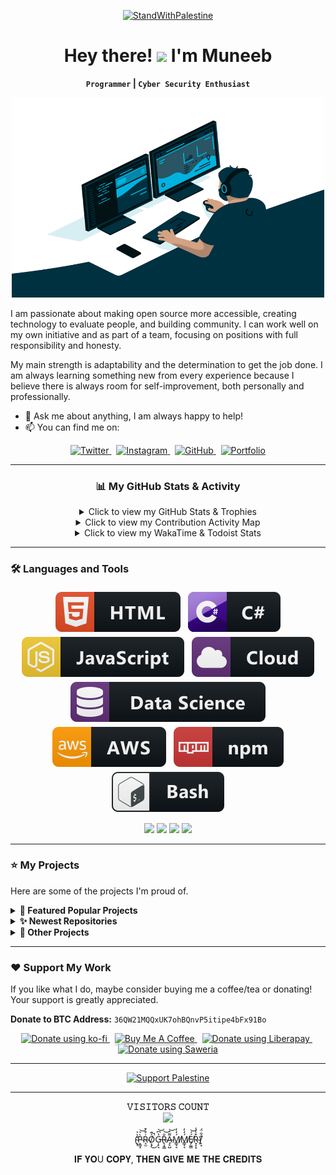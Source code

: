 <div align="center">

[![StandWithPalestine](https://raw.githubusercontent.com/Safouene1/support-palestine-banner/master/StandWithPalestine.svg)](https://disoccupied.com/)

<h1>Hey there! <img src="https://media.giphy.com/media/hvRJCLFzcasrR4ia7z/giphy.gif" width="30px"> I'm Muneeb</h1>

**`Programmer` | `Cyber Security Enthusiast`**

</div>

<p align="center">
  <a href="https://github.com/muneebwanee/muneebwanee/blob/main/PROGRAMMING.gif?raw=true">
    <img alt="Programming" src="https://github.com/muneebwanee/muneebwanee/blob/main/PROGRAMMING.gif?raw=true" width="500" height="320" />
  </a>
</p>

I am passionate about making open source more accessible, creating technology to evaluate people, and building community. I can work well on my own initiative and as part of a team, focusing on positions with full responsibility and honesty.

My main strength is adaptability and the determination to get the job done. I am always learning something new from every experience because I believe there is always room for self-improvement, both personally and professionally.

- 💬 Ask me about anything, I am always happy to help!
- 📫 You can find me on:

<p align="center">
  <a href="https://twitter.com/muneebwanee" target="_blank">
    <img src="https://img.shields.io/badge/Twitter-%231DA1F2.svg?style=for-the-badge&logo=Twitter&logoColor=white" alt="Twitter"/>
  </a>&nbsp;
  <a href="https://www.instagram.com/muneebwanee/" target="_blank">
    <img src="https://img.shields.io/badge/Instagram-%23E4405F.svg?style=for-the-badge&logo=Instagram&logoColor=white" alt="Instagram"/>
  </a>&nbsp;
  <a href="https://github.com/muneebwanee" target="_blank">
    <img src="https://img.shields.io/badge/GitHub-%23121011.svg?style=for-the-badge&logo=github&logoColor=white" alt="GitHub"/>
  </a>&nbsp;
  <a href="https://muneb.rf.gd" target="_blank">
    <img src="https://img.shields.io/badge/Portfolio-Website-blue?style=for-the-badge&logo=About.me&logoColor=white" alt="Portfolio"/>
  </a>
</p>

---

<div align="center">

### 📊 My GitHub Stats & Activity

<details>
  <summary>Click to view my GitHub Stats & Trophies</summary>
  <br/>
  <p>
    <img title="muneebwanee's GitHub Stats" src="https://github-readme-stats.vercel.app/api?username=muneebwanee&bg_color=30,e96443,904e95&title_color=fff&text_color=fff" />&nbsp;
    <img title="muneebwanee's Trophy" src="https://github-profile-trophy.vercel.app/?username=muneebwanee&theme=monokai" />
  </p>
</details>

<details>
  <summary>Click to view my Contribution Activity Map</summary>
  <br/>
  <p align="center">
    <img src="https://github-readme-activity-graph.vercel.app/graph?username=muneebwanee&theme=radical&bg_color=272727&hide_border=true" alt="muneebwanee's Activity Graph" width="80%">
  </p>
</details>

<details>
  <summary>Click to view my WakaTime & Todoist Stats</summary>
  <br/>
  <p align="center">
    <b>📊 This Week I Spent My Time On:</b>
    ```text
    No Activity tracked this Week
    ```
    </p>
  <p align="center">
    <b>🚧 My Todoist Stats:</b>
    🏆  200 Karma Points           
    🌸  Completed 0 tasks today           
    ✅  Completed 0 tasks so far           
    ⏳  Longest streak is 0 days
    </p>
</details>

</div>

---

### 🛠️ Languages and Tools

<p align="center">
  <img src="https://raw.githubusercontent.com/8bithemant/8bithemant/master/svg/dev/languages/html.svg" alt="HTML" style="vertical-align:top; margin:4px">
  <img src="https://raw.githubusercontent.com/8bithemant/8bithemant/master/svg/dev/languages/csharp.svg" alt="C#" style="vertical-align:top; margin:4px">
  <img src="https://raw.githubusercontent.com/8bithemant/8bithemant/master/svg/dev/languages/js.svg" alt="JavaScript" style="vertical-align:top; margin:4px">
  <img src="https://raw.githubusercontent.com/8bithemant/8bithemant/master/svg/dev/misc/cloud.svg" alt="Cloud" style="vertical-align:top; margin:4px">
  <img src="https://raw.githubusercontent.com/8bithemant/8bithemant/master/svg/dev/misc/datascience.svg" alt="Data Science" style="vertical-align:top; margin:4px">
  <img src="https://raw.githubusercontent.com/8bithemant/8bithemant/master/svg/dev/services/aws.svg" alt="AWS" style="vertical-align:top; margin:4px">
  <img src="https://raw.githubusercontent.com/8bithemant/8bithemant/master/svg/dev/services/npm.svg" alt="NPM" style="vertical-align:top; margin:4px">
  <img src="https://raw.githubusercontent.com/8bithemant/8bithemant/master/svg/dev/tools/bash.svg" alt="Bash" style="vertical-align:top; margin:4px">
</p>
<p align="center">
  <code><a href="https://www.python.org/" target="_blank"><img height="50" src="https://www.vectorlogo.zone/logos/python/python-ar21.svg"></a></code>
  <code><a href="https://www.linux.org/" target="_blank"><img height="50"src="https://www.vectorlogo.zone/logos/linux/linux-ar21.svg"></a></code>
  <code><a href="https://reactjs.org/" target="_blank"><img height="50" src="https://www.vectorlogo.zone/logos/reactjs/reactjs-ar21.svg"></a></code>
  <code><a href="https://www.docker.com/" target="_blank"><img height="50" src="https://www.vectorlogo.zone/logos/docker/docker-official.svg"></a></code>
</p>

---

### ⭐ My Projects

Here are some of the projects I'm proud of.

<details>
  <summary><b>🚀 Featured Popular Projects</b></summary>
  <br/>
  <p align="center">
    <a href="https://github.com/muneebwanee/WinRat"><img title="WinRat" src="https://github-readme-stats.vercel.app/api/pin/?username=muneebwanee&repo=WinRAT&theme=vision-friendly-dark"></a>
    <a href="https://github.com/muneebwanee/xSploit"><img title="xSploit" src="https://github-readme-stats.vercel.app/api/pin/?username=muneebwanee&repo=xSploit&theme=radical"></a>
    <a href="httpss://github.com/muneebwanee/ConnectIn"><img title="ConnectIn" src="https://github-readme-stats.vercel.app/api/pin/?username=muneebwanee&repo=ConnectIn&theme=vision-friendly-dark"></a>
    <a href="https://github.com/muneebwanee/InfoGram"><img title="InfoGram" src="https://github-readme-stats.vercel.app/api/pin/?username=muneebwanee&repo=InfoGram&theme=radical"></a>
    <a href="https://github.com/muneebwanee/Dash"><img title="Dash" src="https://github-readme-stats.vercel.app/api/pin/?username=muneebwanee&repo=Dash&theme=radical"></a>
  </p>
</details>

<details>
  <summary><b>✨ Newest Repositories</b></summary>
  <br/>
  <p align="center">
    <a href="https://github.com/muneebwanee/FindWeb"><img title="FindWeb" src="https://github-readme-stats.vercel.app/api/pin/?username=muneebwanee&repo=FindWeb&theme=radical"></a>
    <a href="https://github.com/muneebwanee/lafz"><img title="lafz" src="https://github-readme-stats.vercel.app/api/pin/?username=muneebwanee&repo=lafz&theme=vision-friendly-dark"></a>
    <a href="https://github.com/muneebwanee/AlphaBot"><img title="AlphaBot" src="https://github-readme-stats.vercel.app/api/pin/?username=muneebwanee&repo=AlphaBot&theme=radical"></a>
    <a href="httpss://github.com/muneebwanee/Tutorials"><img title="Tutorials" src="https://github-readme-stats.vercel.app/api/pin/?username=muneebwanee&repo=Tutorials&theme=radical"></a>
    <a href="https://github.com/muneebwanee/PixelCrypt"><img title="PixelCrypt" src="https://github-readme-stats.vercel.app/api/pin/?username=muneebwanee&repo=PixelCrypt&theme=vision-friendly-dark"></a>
    <a href="https://github.com/muneebwanee/ddos"><img title="ddos" src="https://github-readme-stats.vercel.app/api/pin/?username=muneebwanee&repo=ddos&theme=radical"></a>
    <a href="httpss://github.com/muneebwanee/GramScraper"><img title="GramScraper" src="https://github-readme-stats.vercel.app/api/pin/?username=muneebwanee&repo=GramScraper&theme=vision-friendly-dark"></a>
    <a href="https://github.com/muneebwanee/GMailBomber"><img title="GMailBomber" src="https://github-readme-stats.vercel.app/api/pin/?username=muneebwanee&repo=GMailBomber&theme=radical"></a>
    <a href="https://github.com/muneebwanee/RAD"><img title="RAD" src="https://github-readme-stats.vercel.app/api/pin/?username=muneebwanee&repo=RAD&theme=vision-friendly-dark"></a>
    <a href="httpss://github.com/muneebwanee/WebTemplates"><img title="WebTemplates" src="https://github-readme-stats.vercel.app/api/pin/?username=muneebwanee&repo=WebTemplates&theme=radical"></a>
    <a href="https://github.com/muneebwanee/Windows-Defender-Disabler"><img title="Windows-Defender-Disabler" src="https://github-readme-stats.vercel.app/api/pin/?username=muneebwanee&repo=Windows-Defender-Disabler&theme=vision-friendly-dark"></a>
  </p>
</details>

<details>
  <summary><b>📂 Other Projects</b></summary>
  <br/>
  <p align="center">
    <a href="https://github.com/muneebwanee/InstaReporter"><img title="InstaReporter" src="https://github-readme-stats.vercel.app/api/pin/?username=muneebwanee&repo=InstaReporter&theme=radical"></a>
    <a href="httpss://github.com/muneebwanee/SubScanner"><img title="SubScanner" src="https://github-readme-stats.vercel.app/api/pin/?username=muneebwanee&repo=SubScanner&theme=vision-friendly-dark"></a>
    <a href="https://github.com/muneebwanee/BruteBook"><img title="BruteBook" src="https://github-readme-stats.vercel.app/api/pin/?username=muneebwanee&repo=BruteBook&theme=radical"></a>
    <a href="httpss://github.com/muneebwanee/proinfo"><img title="proinfo" src="https://github-readme-stats.vercel.app/api/pin/?username=muneebwanee&repo=proinfo&theme=vision-friendly-dark"></a>
    <a href="httpsfs://github.com/muneebwanee/RetrieveEmail"><img title="RetrieveEmail" src="https://github-readme-stats.vercel.app/api/pin/?username=muneebwanee&repo=RetrieveEmail&theme=radical"></a>
    <a href="httpss://github.com/muneebwanee/iptracker"><img title="iptracker" src="https://github-readme-stats.vercel.app/api/pin/?username=muneebwanee&repo=iptracker&theme=vision-friendly-dark"></a>
    <a href="https://github.com/muneebwanee/Blogger"><img title="Blogger" src="https://github-readme-stats.vercel.app/api/pin/?username=muneebwanee&repo=Blogger&theme=radical"></a>
    <a href="httpss://github.com/muneebwanee/iptracker2.0"><img title="iptracker2.0" src="https://github-readme-stats.vercel.app/api/pin/?username=muneebwanee&repo=iptracker2.0&theme=vision-friendly-dark"></a>
    <a href="https://github.com/muneebwanee/Unlimited-Mega.Nz"><img title="Unlimited-Mega.Nz" src="https://github-readme-stats.vercel.app/api/pin/?username=muneebwanee&repo=Unlimited-Mega.Nz&theme=radical"></a>
    <a href="httpss://github.com/muneebwanee/InstaBot"><img title="InstaBot" src="https://github-readme-stats.vercel.app/api/pin/?username=muneebwanee&repo=InstaBot&theme=vision-friendly-dark"></a>
    <a href="https://github.com/muneebwanee/WebBrute"><img title="WebBrute" src="https://github-readme-stats.vercel.app/api/pin/?username=muneebwanee&repo=WebBrute&theme=radical"></a>
    <a href="httpsfs://github.com/muneebwanee/IP"><img title="IP" src="https://github-readme-stats.vercel.app/api/pin/?username=muneebwanee&repo=IP&theme=vision-friendly-dark"></a>
    <a href="httpss://github.com/muneebwanee/JokerProxies-Tool"><img title="JokerProxies-Tool" src="https://github-readme-stats.vercel.app/api/pin/?username=muneebwanee&repo=JokerProxies-Tool&theme=radical"></a>
    <a href="https://github.com/muneebwanee/DDGUrlParser"><img title="DDGUrlParser" src="https://github-readme-stats.vercel.app/api/pin/?username=muneebwanee&repo=DDGUrlParser&theme=vision-friendly-dark"></a>
    <a href="httpss://github.com/muneebwanee/HTML-Encrypter"><img title="HTML-Encrypter" src="https://github-readme-stats.vercel.app/api/pin/?username=muneebwanee&repo=HTML-Encrypter&theme=radical"></a>
    <a href="httpsfs://github.com/muneebwanee/IP-Logger"><img title="IP-Logger" src="https://github-readme-stats.vercel.app/api/pin/?username=muneebwanee&repo=IP-Logger&theme=vision-friendly-dark"></a>
  </p>
</details>

---

### ❤️ Support My Work

If you like what I do, maybe consider buying me a coffee/tea or donating! Your support is greatly appreciated.

**Donate to BTC Address:** `36QW21MQQxUK7ohBQnvP5itipe4bFx91Bo`

<p align="center">
  <a href="https://ko-fi.com/muneb">
    <img alt="Donate using ko-fi" src="https://www.ko-fi.com/img/githubbutton_sm.svg">
  </a>&nbsp;
  <a href="https://www.buymeacoffee.com/muneebwanee" target="buymeacoffee">
    <img src="https://www.buymeacoffee.com/assets/img/custom_images/orange_img.png" alt="Buy Me A Coffee" style="height: 41px !important;width: 174px !important;box-shadow: 0px 3px 2px 0px rgba(190, 190, 190, 0.5) !important;-webkit-box-shadow: 0px 3px 2px 0px rgba(190, 190, 190, 0.5) !important;">
  </a>&nbsp;
  <a href="https://liberapay.com/muneeb/donate">
    <img alt="Donate using Liberapay" src="https://liberapay.com/assets/widgets/donate.svg">
  </a>&nbsp;
  <a href="https://saweria.co/muneeb">
    <img src="https://upload.wikimedia.org/wikipedia/commons/7/72/Logo_dana_blue.svg" alt="Donate using Saweria" width="80" height="80">
  </a>
</p>

---

<p align="center">
  <a href="https://islamic-relief.org/appeals/palestine-emergency-appeal/">
    <img src="https://raw.githubusercontent.com/Safouene1/support-palestine-banner/master/banner-support.svg" alt="Support Palestine" />
  </a>
</p>

---

<p align="center">
  <b>𝚅𝙸𝚂𝙸𝚃𝙾𝚁𝚂 𝙲𝙾𝚄𝙽𝚃</b><br>
  <img src="https://profile-counter.glitch.me/muneebwanee/count.svg" />
</p>

<p align="center">
  (̴͙̦̔̀͛P̴̞͇̝̀͛͝R̴̝̫͑͒͒O̸͔͓͐͊̚͜G̵͎̙͉̔͆͝R̴̢͙͇̐͝A̴̡̠̺͌͛͝Ḿ̸͇̘͉̒̓Ḿ̸͇̘͉̒̓É̸̡̫͇́͝R̴͓̝͙͒̾̾)̸̙̝̽͋̈́
</p>

<p align="center">
 𝐈𝐅 𝐘𝐎U 𝐂𝐎𝐏𝐘, 𝐓𝐇𝐄𝐍 𝐆𝐈𝐕𝐄 𝐌𝐄 𝐓𝐇𝐄 𝐂𝐑𝐄𝐃𝐈𝐓𝐒 
</p>
